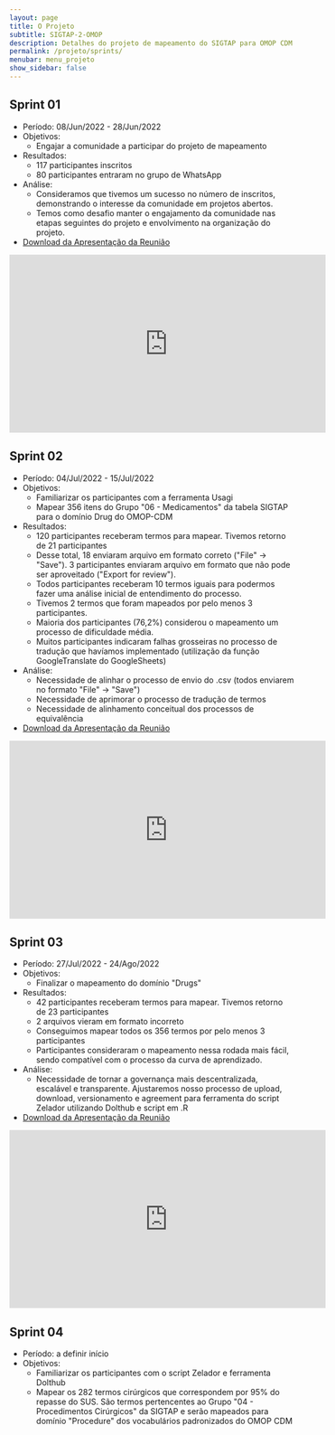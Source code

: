 ```yaml
---
layout: page
title: O Projeto
subtitle: SIGTAP-2-OMOP
description: Detalhes do projeto de mapeamento do SIGTAP para OMOP CDM
permalink: /projeto/sprints/
menubar: menu_projeto
show_sidebar: false
---
```


## Sprint 01
- Período: 08/Jun/2022 - 28/Jun/2022
- Objetivos:
    - Engajar a comunidade a participar do projeto de mapeamento
- Resultados:
    - 117 participantes inscritos
    - 80 participantes entraram no grupo de WhatsApp
- Análise:
    - Consideramos que tivemos um sucesso no número de inscritos, demonstrando o interesse da comunidade em projetos abertos.
    - Temos como desafio manter o engajamento da comunidade nas etapas seguintes do projeto e envolvimento na organização do projeto.
- [Download da Apresentação da Reunião][1]

[1]:https://ohdsi-brasil.github.io/SIGTAP2OMOP/projeto/sprint01.pdf

<iframe width="560" height="315" src="https://www.youtube.com/embed/tbQ6TDkoFqA" title="YouTube video player" frameborder="0" allow="accelerometer; autoplay; clipboard-write; encrypted-media; gyroscope; picture-in-picture" allowfullscreen></iframe>

## Sprint 02
- Período: 04/Jul/2022 - 15/Jul/2022
- Objetivos:
    - Familiarizar os participantes com a ferramenta Usagi
    - Mapear 356 itens do Grupo "06 - Medicamentos" da tabela SIGTAP para o domínio Drug do OMOP-CDM
- Resultados:
    - 120 participantes receberam termos para mapear. Tivemos retorno de 21 participantes
    - Desse total, 18 enviaram arquivo em formato correto ("File" → "Save"). 3 participantes enviaram arquivo em formato que não pode ser aproveitado ("Export for review").
    - Todos participantes receberam 10 termos iguais para podermos fazer uma análise inicial de entendimento do processo.
    - Tivemos 2 termos que foram mapeados por pelo menos 3 participantes.
    - Maioria dos participantes (76,2%) considerou o mapeamento um processo de dificuldade média.
    - Muitos participantes indicaram falhas grosseiras no processo de tradução que havíamos implementado (utilização da função GoogleTranslate do GoogleSheets)
- Análise:
    - Necessidade de alinhar o processo de envio do .csv (todos enviarem no formato "File" → "Save")
    - Necessidade de aprimorar o processo de tradução de termos
    - Necessidade de alinhamento conceitual dos processos de equivalência
- [Download da Apresentação da Reunião][2]

[2]:https://ohdsi-brasil.github.io/SIGTAP2OMOP/projeto/sprint02.pdf

<iframe width="560" height="315" src="https://www.youtube.com/embed/fzcWT4LWGoA" title="YouTube video player" frameborder="0" allow="accelerometer; autoplay; clipboard-write; encrypted-media; gyroscope; picture-in-picture" allowfullscreen></iframe>

## Sprint 03
- Período: 27/Jul/2022 - 24/Ago/2022
- Objetivos:
    - Finalizar o mapeamento do domínio "Drugs"
- Resultados:
    - 42 participantes receberam termos para mapear. Tivemos retorno de 23 participantes
    - 2 arquivos vieram em formato incorreto
    - Conseguimos mapear todos os 356 termos por pelo menos 3 participantes
    - Participantes consideraram o mapeamento nessa rodada mais fácil, sendo compatível com o processo da curva de aprendizado.
- Análise:
    - Necessidade de tornar a governança mais descentralizada, escalável e transparente. Ajustaremos nosso processo de upload, download, versionamento e agreement para ferramenta do script Zelador utilizando Dolthub e script em .R
- [Download da Apresentação da Reunião][3]

[3]:https://ohdsi-brasil.github.io/SIGTAP2OMOP/projeto/sprint03.pdf

<iframe width="560" height="315" src="https://www.youtube.com/embed/dNaodyaZ18M" title="YouTube video player" frameborder="0" allow="accelerometer; autoplay; clipboard-write; encrypted-media; gyroscope; picture-in-picture" allowfullscreen></iframe>

## Sprint 04
- Período: a definir início
- Objetivos:
    - Familiarizar os participantes com o script Zelador e ferramenta Dolthub
    - Mapear os 282 termos cirúrgicos que correspondem por 95% do repasse do SUS. São termos pertencentes ao Grupo "04 - Procedimentos Cirúrgicos" da SIGTAP e serão mapeados para domínio "Procedure" dos vocabulários padronizados do OMOP CDM
